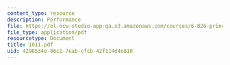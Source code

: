 ```yaml
---
content_type: resource
description: Performance
file: https://ol-ocw-studio-app-qa.s3.amazonaws.com/courses/6-826-principles-of-computer-systems-spring-2002/4298534e86c17eabcfcb42f114d4e810_1011.pdf
file_type: application/pdf
resourcetype: Document
title: 1011.pdf
uid: 4298534e-86c1-7eab-cfcb-42f114d4e810
---
```

